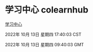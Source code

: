 # 学习中心 colearnhub
[学习中心](http://27.19.33.125:56308/colearnhub/)

2022年 10月 13日 星期四 17:40:03 CST

2022年 10月 13日 星期四 09:40:03 GMT
